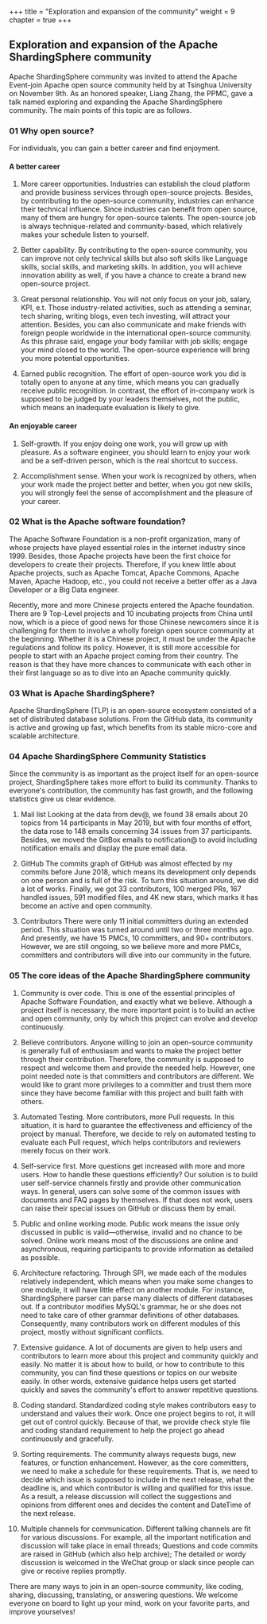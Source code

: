 +++
title = "Exploration and expansion of the community"
weight = 9
chapter = true
+++

## Exploration and expansion of the Apache ShardingSphere community 

Apache ShardingSphere community was invited to attend the Apache Event-join Apache open source community held by at Tsinghua University on November 9th. As an honored speaker, Liang Zhang, the PPMC, gave a talk named exploring and expanding the Apache ShardingSphere community. The main points of this topic are as follows.

### 01 Why open source?

For individuals, you can gain a better career and find enjoyment.

#### A better career

1. More career opportunities. Industries can establish the cloud platform and provide business services through open-source projects. Besides, by contributing to the open-source community, industries can enhance their technical influence. Since industries can benefit from open source, many of them are hungry for open-source talents. The open-source job is always technique-related and community-based, which relatively makes your schedule listen to yourself.

2. Better capability. By contributing to the open-source community, you can improve not only technical skills but also soft skills like Language skills, social skills, and marketing skills. In addition, you will achieve innovation ability as well,  if you have a chance to create a brand new open-source project.

3. Great personal relationship. You will not only focus on your job, salary, KPI, e.t. Those industry-related activities, such as attending a seminar,  tech sharing, writing blogs, even tech investing, will attract your attention. Besides, you can also communicate and make friends with foreign people worldwide in the international open-source community. As this phrase said, engage your body familiar with job skills; engage your mind closed to the world. The open-source experience will bring you more potential opportunities.

4. Earned public recognition. The effort of open-source work you did is totally open to anyone at any time, which means you can gradually receive public recognition. In contrast, the effort of in-company work is supposed to be judged by your leaders themselves, not the public, which means an inadequate evaluation is likely to give.

#### An enjoyable career

1. Self-growth. If you enjoy doing one work, you will grow up with pleasure. As a software engineer, you should learn to enjoy your work and be a self-driven person, which is the real shortcut to success.

2. Accomplishment sense. When your work is recognized by others, when your work made the project better and better, when you got new skills, you will strongly feel the sense of accomplishment and the pleasure of your career.

### 02 What is the Apache software foundation?

The Apache Software Foundation is a non-profit organization, many of whose projects have played essential roles in the internet industry since 1999.  Besides, those Apache projects have been the first choice for developers to create their projects. Therefore, if you knew little about Apache projects, such as Apache Tomcat, Apache Commons, Apache Maven, Apache Hadoop, etc., you could not receive a better offer as a Java Developer or a Big Data engineer.

Recently, more and more Chinese projects entered the Apache foundation. There are 9 Top-Level projects and 10 incubating projects from China until now, which is a piece of good news for those Chinese newcomers since it is challenging for them to involve a wholly foreign open source community at the beginning. Whether it is a Chinese project, it must be under the Apache regulations and follow its policy. However, it is still more accessible for people to start with an Apache project coming from their country. The reason is that they have more chances to communicate with each other in their first language so as to dive into an Apache community quickly. 

### 03 What is Apache ShardingSphere?

Apache ShardingSphere (TLP) is an open-source ecosystem consisted of a set of distributed database solutions. From the GitHub data, its community is active and growing up fast, which benefits from its stable micro-core and scalable architecture.

### 04 Apache ShardingSphere Community Statistics

Since the community is as important as the project itself for an open-source project, ShardingSphere takes more effort to build its community. Thanks to everyone's contribution, the community has fast growth, and the following statistics give us clear evidence. 

1. Mail list
Looking at the data from dev@, we found 38 emails about 20 topics from 14 participants in May 2019, but with four months of effort, the data rose to 148 emails concerning 34 issues from 37 participants. Besides, we moved the GitBox emails to notification@ to avoid including notification emails and display the pure email data.

2. GitHub 
The commits graph of GitHub was almost effected by my commits before June 2018, which means its development only depends on one person and is full of the risk. To turn this situation around, we did a lot of works. Finally, we got 33 contributors, 100 merged PRs, 167 handled issues, 591 modified files, and 4K new stars, which marks it has become an active and open community.

3. Contributors
There were only 11 initial committers during an extended period. This situation was turned around until two or three months ago. And presently, we have 15 PMCs, 10 committers, and 90+ contributors. However, we are still ongoing, so we believe more and more PMCs, committers and contributors will dive into our community in the future.

### 05 The core ideas of the Apache ShardingSphere community

1. Community is over code.  This is one of the essential principles of Apache Software Foundation, and exactly what we believe. Although a project itself is necessary, the more important point is to build an active and open community, only by which this project can evolve and develop continuously. 

2. Believe contributors. Anyone willing to join an open-source community is generally full of enthusiasm and wants to make the project better through their contribution. Therefore, the community is supposed to respect and welcome them and provide the needed help. However, one point needed note is that committers and contributors are different. We would like to grant more privileges to a committer and trust them more since they have become familiar with this project and built faith with others.

3. Automated Testing. More contributors, more Pull requests. In this situation, it is hard to guarantee the effectiveness and efficiency of the project by manual. Therefore, we decide to rely on automated testing to evaluate each Pull request, which helps contributors and reviewers merely focus on their work.

4. Self-service first. More questions get increased with more and more users. How to handle these questions efficiently? Our solution is to build user self-service channels firstly and provide other communication ways. In general, users can solve some of the common issues with documents and FAQ pages by themselves. If that does not work, users can raise their special issues on GitHub or discuss them by email. 

5. Public and online working mode. Public work means the issue only discussed in public is valid—otherwise, invalid and no chance to be solved. Online work means most of the discussions are online and asynchronous, requiring participants to provide information as detailed as possible.

6. Architecture refactoring.  Through SPI, we made each of the modules relatively independent, which means when you make some changes to one module,  it will have little effect on another module. For instance, ShardingSphere parser can parse many dialects of different databases out. If a contributor modifies MySQL's grammar, he or she does not need to take care of other grammar definitions of other databases. Consequently, many contributors work on different modules of this project, mostly without significant conflicts.

7. Extensive guidance. A lot of documents are given to help users and contributors to learn more about this project and community quickly and easily. No matter it is about how to build, or how to contribute to this community,  you can find these questions or topics on our website easily. In other words, extensive guidance helps users get started quickly and saves the community's effort to answer repetitive questions.

8. Coding standard. Standardized coding style makes contributors easy to understand and values their work. Once one project begins to rot, it will get out of control quickly. Because of that, we provide check style file and coding standard requirement to help the project go ahead continuously and gracefully.

9. Sorting requirements. The community always requests bugs, new features, or function enhancement. However, as the core committers, we need to make a schedule for these requirements. That is, we need to decide which issue is supposed to include in the next release, what the deadline is, and which contributor is willing and qualified for this issue. As a result, a release discussion will collect the suggestions and opinions from different ones and decides the content and DateTime of the next release.

10. Multiple channels for communication. Different talking channels are fit for various discussions. For example, all the important notification and discussion will take place in email threads; Questions and code commits are raised in GitHub  (which also help archive); The detailed or wordy discussion is welcomed in the WeChat group or slack since people can give or receive replies promptly.

There are many ways to join in an open-source community, like coding, sharing,  discussing, translating, or answering questions. We welcome everyone on board to light up your mind, work on your favorite parts, and improve yourselves!
